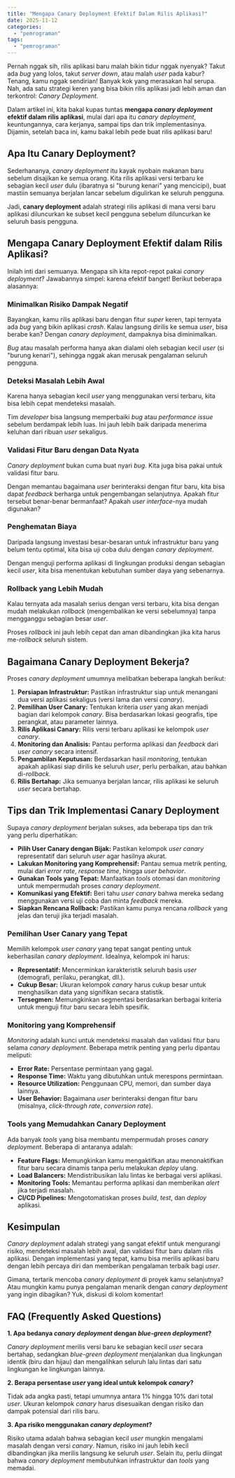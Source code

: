 ```yaml
---
title: "Mengapa Canary Deployment Efektif Dalam Rilis Aplikasi?"
date: 2025-11-12
categories: 
  - "pemrograman"
tags: 
  - "pemrograman"
---
```


Pernah nggak sih, rilis aplikasi baru malah bikin tidur nggak nyenyak? Takut ada _bug_ yang lolos, takut _server down_, atau malah _user_ pada kabur? Tenang, kamu nggak sendirian! Banyak kok yang merasakan hal serupa. Nah, ada satu strategi keren yang bisa bikin rilis aplikasi jadi lebih aman dan terkontrol: _Canary Deployment_.

Dalam artikel ini, kita bakal kupas tuntas **mengapa _canary deployment_ efektif dalam rilis aplikasi**, mulai dari apa itu _canary deployment_, keuntungannya, cara kerjanya, sampai tips dan trik implementasinya. Dijamin, setelah baca ini, kamu bakal lebih pede buat rilis aplikasi baru!

## Apa Itu Canary Deployment?

Sederhananya, _canary deployment_ itu kayak nyobain makanan baru sebelum disajikan ke semua orang. Kita rilis aplikasi versi terbaru ke sebagian kecil _user_ dulu (ibaratnya si "burung kenari" yang mencicipi), buat mastiin semuanya berjalan lancar sebelum digulirkan ke seluruh pengguna.

Jadi, **canary deployment** adalah strategi rilis aplikasi di mana versi baru aplikasi diluncurkan ke subset kecil pengguna sebelum diluncurkan ke seluruh basis pengguna.

## Mengapa Canary Deployment Efektif dalam Rilis Aplikasi?

Inilah inti dari semuanya. Mengapa sih kita repot-repot pakai _canary deployment_? Jawabannya simpel: karena efektif banget! Berikut beberapa alasannya:

### Minimalkan Risiko Dampak Negatif

Bayangkan, kamu rilis aplikasi baru dengan fitur _super_ keren, tapi ternyata ada _bug_ yang bikin aplikasi _crash_. Kalau langsung dirilis ke semua _user_, bisa berabe kan? Dengan _canary deployment_, dampaknya bisa diminimalkan.

_Bug_ atau masalah performa hanya akan dialami oleh sebagian kecil _user_ (si "burung kenari"), sehingga nggak akan merusak pengalaman seluruh pengguna.

### Deteksi Masalah Lebih Awal

Karena hanya sebagian kecil _user_ yang menggunakan versi terbaru, kita bisa lebih cepat mendeteksi masalah.

Tim _developer_ bisa langsung memperbaiki _bug_ atau _performance issue_ sebelum berdampak lebih luas. Ini jauh lebih baik daripada menerima keluhan dari ribuan _user_ sekaligus.

### Validasi Fitur Baru dengan Data Nyata

_Canary deployment_ bukan cuma buat nyari _bug_. Kita juga bisa pakai untuk validasi fitur baru.

Dengan memantau bagaimana _user_ berinteraksi dengan fitur baru, kita bisa dapat _feedback_ berharga untuk pengembangan selanjutnya. Apakah fitur tersebut benar-benar bermanfaat? Apakah _user interface_\-nya mudah digunakan?

### Penghematan Biaya

Daripada langsung investasi besar-besaran untuk infrastruktur baru yang belum tentu optimal, kita bisa uji coba dulu dengan _canary deployment_.

Dengan menguji performa aplikasi di lingkungan produksi dengan sebagian kecil _user_, kita bisa menentukan kebutuhan sumber daya yang sebenarnya.

### Rollback yang Lebih Mudah

Kalau ternyata ada masalah serius dengan versi terbaru, kita bisa dengan mudah melakukan _rollback_ (mengembalikan ke versi sebelumnya) tanpa mengganggu sebagian besar _user_.

Proses _rollback_ ini jauh lebih cepat dan aman dibandingkan jika kita harus me-_rollback_ seluruh sistem.

## Bagaimana Canary Deployment Bekerja?

Proses _canary deployment_ umumnya melibatkan beberapa langkah berikut:

1. **Persiapan Infrastruktur:** Pastikan infrastruktur siap untuk menangani dua versi aplikasi sekaligus (versi lama dan versi _canary_).
2. **Pemilihan User Canary:** Tentukan kriteria _user_ yang akan menjadi bagian dari kelompok _canary_. Bisa berdasarkan lokasi geografis, tipe perangkat, atau parameter lainnya.
3. **Rilis Aplikasi Canary:** Rilis versi terbaru aplikasi ke kelompok _user canary_.
4. **Monitoring dan Analisis:** Pantau performa aplikasi dan _feedback_ dari _user canary_ secara intensif.
5. **Pengambilan Keputusan:** Berdasarkan hasil _monitoring_, tentukan apakah aplikasi siap dirilis ke seluruh _user_, perlu perbaikan, atau bahkan di-_rollback_.
6. **Rilis Bertahap:** Jika semuanya berjalan lancar, rilis aplikasi ke seluruh _user_ secara bertahap.

## Tips dan Trik Implementasi Canary Deployment

Supaya _canary deployment_ berjalan sukses, ada beberapa tips dan trik yang perlu diperhatikan:

- **Pilih User Canary dengan Bijak:** Pastikan kelompok _user canary_ representatif dari seluruh _user_ agar hasilnya akurat.
- **Lakukan Monitoring yang Komprehensif:** Pantau semua metrik penting, mulai dari _error rate_, _response time_, hingga _user behavior_.
- **Gunakan Tools yang Tepat:** Manfaatkan _tools_ otomasi dan _monitoring_ untuk mempermudah proses _canary deployment_.
- **Komunikasi yang Efektif:** Beri tahu _user canary_ bahwa mereka sedang menggunakan versi uji coba dan minta _feedback_ mereka.
- **Siapkan Rencana Rollback:** Pastikan kamu punya rencana _rollback_ yang jelas dan teruji jika terjadi masalah.

### Pemilihan User Canary yang Tepat

Memilih kelompok _user canary_ yang tepat sangat penting untuk keberhasilan _canary deployment_. Idealnya, kelompok ini harus:

- **Representatif:** Mencerminkan karakteristik seluruh basis _user_ (demografi, perilaku, perangkat, dll.).
- **Cukup Besar:** Ukuran kelompok _canary_ harus cukup besar untuk menghasilkan data yang signifikan secara statistik.
- **Tersegmen:** Memungkinkan segmentasi berdasarkan berbagai kriteria untuk menguji fitur baru secara lebih spesifik.

### Monitoring yang Komprehensif

_Monitoring_ adalah kunci untuk mendeteksi masalah dan validasi fitur baru selama _canary deployment_. Beberapa metrik penting yang perlu dipantau meliputi:

- **Error Rate:** Persentase permintaan yang gagal.
- **Response Time:** Waktu yang dibutuhkan untuk merespons permintaan.
- **Resource Utilization:** Penggunaan CPU, memori, dan sumber daya lainnya.
- **User Behavior:** Bagaimana _user_ berinteraksi dengan fitur baru (misalnya, _click-through rate_, _conversion rate_).

### Tools yang Memudahkan Canary Deployment

Ada banyak _tools_ yang bisa membantu mempermudah proses _canary deployment_. Beberapa di antaranya adalah:

- **Feature Flags:** Memungkinkan kamu mengaktifkan atau menonaktifkan fitur baru secara dinamis tanpa perlu melakukan _deploy_ ulang.
- **Load Balancers:** Mendistribusikan lalu lintas ke berbagai versi aplikasi.
- **Monitoring Tools:** Memantau performa aplikasi dan memberikan _alert_ jika terjadi masalah.
- **CI/CD Pipelines:** Mengotomatiskan proses _build_, _test_, dan _deploy_ aplikasi.

## Kesimpulan

_Canary deployment_ adalah strategi yang sangat efektif untuk mengurangi risiko, mendeteksi masalah lebih awal, dan validasi fitur baru dalam rilis aplikasi. Dengan implementasi yang tepat, kamu bisa merilis aplikasi baru dengan lebih percaya diri dan memberikan pengalaman terbaik bagi _user_.

Gimana, tertarik mencoba _canary deployment_ di proyek kamu selanjutnya? Atau mungkin kamu punya pengalaman menarik dengan _canary deployment_ yang ingin dibagikan? Yuk, diskusi di kolom komentar!

## FAQ (Frequently Asked Questions)

**1\. Apa bedanya _canary deployment_ dengan _blue-green deployment_?**

_Canary deployment_ merilis versi baru ke sebagian kecil _user_ secara bertahap, sedangkan _blue-green deployment_ menjalankan dua lingkungan identik (biru dan hijau) dan mengalihkan seluruh lalu lintas dari satu lingkungan ke lingkungan lainnya.

**2\. Berapa persentase _user_ yang ideal untuk kelompok _canary_?**

Tidak ada angka pasti, tetapi umumnya antara 1% hingga 10% dari total _user_. Ukuran kelompok _canary_ harus disesuaikan dengan risiko dan dampak potensial dari rilis baru.

**3\. Apa risiko menggunakan _canary deployment_?**

Risiko utama adalah bahwa sebagian kecil _user_ mungkin mengalami masalah dengan versi _canary_. Namun, risiko ini jauh lebih kecil dibandingkan jika merilis langsung ke seluruh _user_. Selain itu, perlu diingat bahwa _canary deployment_ membutuhkan infrastruktur dan _tools_ yang memadai.
